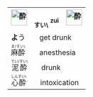 <table align="left"><tr><th>
  <img src="https://glyphwiki.org/glyph/u9154.svg" alt="酔" height="36">　<ruby><sub>すい\</sub><br><sup>zuì</sup></ruby>　<img src="https://glyphwiki.org/glyph/u9189.svg" alt="酔" height="36"></th></tr><tr><td><b>よ</b>う　　get drunk</td></tr><tr><td><ruby>麻酔<rt>ま/すい\</rt></ruby>　　anesthesia</td></tr><tr><td><ruby>泥酔<rt>でい/すい\</rt></ruby>　　drunk</td></tr><tr><td><ruby>心酔<rt>しんすい\</rt></ruby>　　intoxication
  </td></tr></table>
